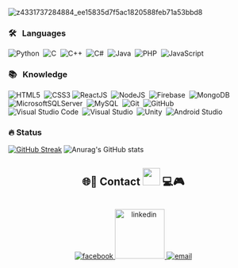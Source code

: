 

<!-- https://user-images.githubusercontent.com/91777779/232680591-89842dd8-abbf-4a3a-8b24-12437377b9b7.mp4 -->
![z4331737284884_ee15835d7f5ac1820588feb71a53bbd8](https://github.com/hooeiholigan/hooeiholigan/assets/91777779/d478d606-64dc-483c-9915-6389198dadbd)


<!-- <h1 align="center">🌐📱     Hi , I'm Nguyen Minh Huy <img src="https://media.giphy.com/media/TEnXkcsHrP4YedChhA/giphy.gif" width="35">     💻🎮</h1>     
<p align="center">
  <a href="https://git.io/typing-svg"><img src="https://readme-typing-svg.herokuapp.com?font=Audiowide&weight=800&size=25&pause=1000&color=8E44AD&background=FBFBFB&center=true&vCenter=true&width=700&lines=Frontend+Developer++%F0%9F%92%BB;Backend+Developer++%E2%9A%99%EF%B8%8F;Aim+to+become+a+software+engineer++%F0%9F%91%A9%E2%80%8D%F0%9F%92%BB](https://readme-typing-svg.herokuapp.com/?font=Audiowide&weight=800&size=25&pause=1000&color=8E44AD&background=FBFBFB&center=true&vCenter=true&width=700&lines=Fullstack+Developer++%F0%9F%92%BB;%EF%B8%8F;Aim+to+become+a+software+engineer++%F0%9F%91%A9%E2%80%8D%F0%9F%92%BB)" alt="Typing SVG" /></a>
</p> -->

### 🛠 &nbsp; Languages

![Python](https://img.shields.io/badge/-Python-05122A?style=flat&logo=python)&nbsp; 
![C](https://img.shields.io/badge/-C-05122A?style=flat&logo=C&logoColor=A8B9CC)&nbsp;
![C++](https://img.shields.io/badge/-C++-05122A?style=flat&logo=C%2B%2B&logoColor=00599C)&nbsp;
![C#](https://img.shields.io/badge/C%23-239120?style=for-the-badge&logo=c-sharp&logoColor=white)&nbsp; 
![Java](https://img.shields.io/badge/Java-ED8B00?style=for-the-badge&logo=java&logoColor=white)&nbsp;
![PHP](https://img.shields.io/badge/PHP-777BB4?style=for-the-badge&logo=php&logoColor=white)&nbsp;
![JavaScript](https://img.shields.io/badge/javascript-%23323330.svg?style=flat-square&logo=javascript&logoColor=%23F7DF1E)&nbsp; 

### 📚 &nbsp; Knowledge
![HTML5](https://img.shields.io/badge/html5-%23E34F26.svg?style=flat-square&logo=html5&logoColor=white)&nbsp; 
![CSS3](https://img.shields.io/badge/css3-%231572B6.svg?style=flat-square&logo=css3&logoColor=white)&nbsp;![ReactJS](https://img.shields.io/badge/react-%2320232a.svg?style=flat-square&logo=react&logoColor=%2361DAFB)&nbsp; ![NodeJS](https://img.shields.io/badge/node.js-6DA55F?style=flat-square&logo=node.js&logoColor=white)&nbsp; 
![Firebase](https://img.shields.io/badge/firebase-%23039BE5.svg?style=flat-square&logo=firebase)&nbsp; 
![MongoDB](https://img.shields.io/badge/MongoDB-%234ea94b.svg?style=flat-square&logo=mongodb&logoColor=white)&nbsp; 
![MicrosoftSQLServer](https://img.shields.io/badge/Microsoft%20SQL%20Server-CC2927?style=for-the-badge&logo=microsoft%20sql%20server&logoColor=white)&nbsp; 
![MySQL](https://img.shields.io/badge/mysql-%2300f.svg?style=for-the-badge&logo=mysql&logoColor=white)&nbsp; 
![Git](https://img.shields.io/badge/-Git-05122A?style=flat&logo=git)&nbsp;
![GitHub](https://img.shields.io/badge/-GitHub-05122A?style=flat&logo=github)&nbsp;  
![Visual Studio Code](https://img.shields.io/badge/-Visual%20Studio%20Code-05122A?style=flat&logo=visual-studio-code&logoColor=007ACC)&nbsp;
![Visual Studio](https://img.shields.io/badge/-Visual%20Studio-05122A?style=flat&logo=visual-studio&logoColor=purple)&nbsp;
![Unity](https://img.shields.io/badge/Unity-57b9d3.svg?style=flat&logo=unity)&nbsp;
![Android Studio](https://img.shields.io/badge/Android_Studio-3DDC84?style=for-the-badge&logo=android-studio&logoColor=white)&nbsp;

### 🔥 Status
[![GitHub Streak](https://streak-stats.demolab.com?user=hooeiholigan&theme=neon)](https://git.io/streak-stats)
![Anurag's GitHub stats](https://github-readme-stats.vercel.app/api?username=hooeiholigan&show_icons=true&theme=radical)


<h2 align="center">🌐📱 Contact <img src="https://media.giphy.com/media/TEnXkcsHrP4YedChhA/giphy.gif" width="35">     💻🎮</h1>  
<br>
<div align="center">
  <a href="https://www.facebook.com/profile.php?id=100015232036699" target="blank">
    <img src="https://scontent.fsgn5-3.fna.fbcdn.net/v/t1.15752-9/344105366_258662223321369_1191516094020938751_n.png?_nc_cat=104&ccb=1-7&_nc_sid=ae9488&_nc_ohc=2txpXSxL5eAAX_MLTbY&_nc_ht=scontent.fsgn5-3.fna&oh=03_AdTNyrB4N5cDPsLWU2NahLev2vtzUPTqtIlzPHFYNs3TIQ&oe=6481FFEF" alt="facebook" />
  </a>
  <a href="https://www.linkedin.com/in/nguyenminhhuy0212/" target="blank">
    <img src="https://scontent.fsgn5-12.fna.fbcdn.net/v/t1.15752-9/344435643_194328473441808_4357989769312800552_n.png?_nc_cat=103&ccb=1-7&_nc_sid=ae9488&_nc_ohc=sEDYmlUIscYAX_G48jy&_nc_ht=scontent.fsgn5-12.fna&oh=03_AdTTnnTeqCJFPE28CjkjAFrqb5qjfawaD6IZnLhznV1x8g&oe=64820769" style="width: 100px" alt="linkedin" />
  </a> 
  <a href="mailto:nguyenminhhuy.0938745593@gmail.com" target="top">
    <img src="https://scontent.fsgn5-8.fna.fbcdn.net/v/t1.15752-9/344217826_979852596790435_7441126467108907495_n.png?_nc_cat=109&ccb=1-7&_nc_sid=ae9488&_nc_ohc=uWX0V5dnRyoAX_Cmapo&_nc_ht=scontent.fsgn5-8.fna&oh=03_AdSkEFkyHxxfk12jEVaCjhXNy1X49FrcMIQFmjPyiYWENA&oe=6481FE3D" alt="email" />
  </a>
</div>

<br>


